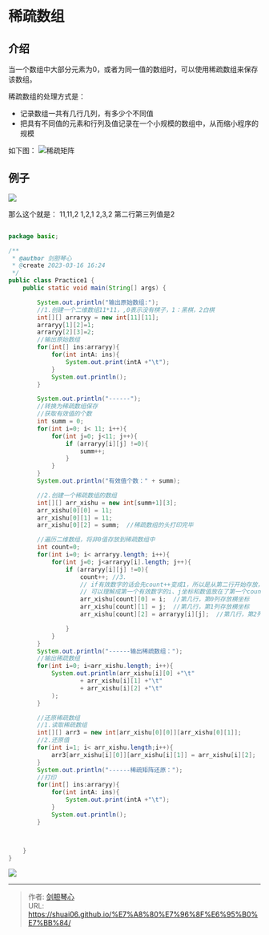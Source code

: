 # 稀疏数组


<!--more-->


## 介绍
当一个数组中大部分元素为0，或者为同一值的数组时，可以使用稀疏数组来保存该数组。


稀疏数组的处理方式是：
- 记录数组一共有几行几列，有多少个不同值
- 把具有不同值的元素和行列及值记录在一个小规模的数组中，从而缩小程序的规模


如下图：
![稀疏矩阵](https://geoer666-1257264766.cos.ap-beijing.myqcloud.com//20230316195733.png)




## 例子
![](https://geoer666-1257264766.cos.ap-beijing.myqcloud.com//20230316195809.png)

那么这个就是：
11,11,2
1,2,1
2,3,2  第二行第三列值是2


```java

package basic;

/**
 * @author 剑胆琴心
 * @create 2023-03-16 16:24
 */
public class Practice1 {
    public static void main(String[] args) {

        System.out.println("输出原始数组:");
        //1.创建一个二维数组11*11，,0表示没有棋子，1：黑棋，2白棋
        int[][] arraryy = new int[11][11];
        arraryy[1][2]=1;
        arraryy[2][3]=2;
        //输出原始数组
        for(int[] ins:arraryy){
            for(int intA: ins){
                System.out.print(intA +"\t");
            }
            System.out.println();
        }

        System.out.println("------");
        //转换为稀疏数组保存
        //获取有效值的个数
        int summ = 0;
        for(int i=0; i< 11; i++){
            for(int j=0; j<11; j++){
                if (arraryy[i][j] !=0){
                    summ++;
                }
            }
        }
        System.out.println("有效值个数：" + summ);

        //2.创建一个稀疏数组的数组
        int[][] arr_xishu = new int[summ+1][3];
        arr_xishu[0][0] = 11;
        arr_xishu[0][1] = 11;
        arr_xishu[0][2] = summ;  //稀疏数组的头打印完毕

        //遍历二维数组，将非0值存放到稀疏数组中
        int count=0;
        for(int i=0; i< arraryy.length; i++){
            for(int j=0; j<arraryy[i].length; j++){
                if (arraryy[i][j] !=0){
                    count++; //3.
                    // if有效数字的话会先count++变成1，所以是从第二行开始存放，不影响有几个有效数字代表count是几
                    // 可以理解成第一个有效数字的i、j坐标和数值放在了第一个count（这时候是等于1）那行
                    arr_xishu[count][0] = i;  //第几行，第0列存放横坐标
                    arr_xishu[count][1] = j;  //第几行，第1列存放横坐标
                    arr_xishu[count][2] = arraryy[i][j];  //第几行，第2列存放值

                }
            }
        }
        System.out.println("------输出稀疏数组：");
        //输出稀疏数组
        for(int i=0; i<arr_xishu.length; i++){
            System.out.println(arr_xishu[i][0] +"\t"
                    + arr_xishu[i][1] +"\t"
                    + arr_xishu[i][2] +"\t"
            );
        }

        //还原稀疏数组
        //1.读取稀疏数组
        int[][] arr3 = new int[arr_xishu[0][0]][arr_xishu[0][1]];
        //2.还原值
        for(int i=1; i< arr_xishu.length;i++){
            arr3[arr_xishu[i][0]][arr_xishu[i][1]] = arr_xishu[i][2];
        }
        System.out.println("------稀疏矩阵还原：");
        //打印
        for(int[] ins:arraryy){
            for(int intA: ins){
                System.out.print(intA +"\t");
            }
            System.out.println();
        }



    }
}

```

![](https://geoer666-1257264766.cos.ap-beijing.myqcloud.com//20230316200524.png)















---

> 作者: [剑胆琴心](http://shuai06.github.io)  
> URL: https://shuai06.github.io/%E7%A8%80%E7%96%8F%E6%95%B0%E7%BB%84/  

